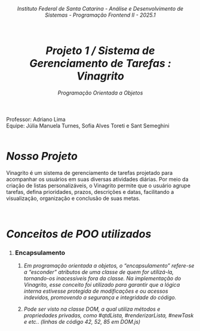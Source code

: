 *<p align="center"> Instituto Federal de Santa Catarina - Análise e Desenvolvimento de Sistemas - Programação Frontend II - 2025.1 </p>*
<br>

*<h1 align="center"> Projeto 1 / Sistema de Gerenciamento de Tarefas : Vinagrito </h1>*
*<p align="center"> Programação Orientada a Objetos </p>*
### 
<br>

Professor: Adriano Lima  
Equipe: Júlia Manuela Turnes, Sofia Alves Toreti e Sant Semeghini
<br> 
<br>

# *Nosso Projeto*
Vinagrito é um sistema de gerenciamento de tarefas projetado para acompanhar os usuários em suas diversas atividades diárias. Por meio da criação de listas personalizáveis, o Vinagrito permite que o usuário agrupe tarefas, defina prioridades, prazos, descrições e datas, facilitando a visualização, organização e conclusão de suas metas.

<br>

# *Conceitos de POO utilizados*

  1. ### Encapsulamento
     1. *Em programação orientada a objetos, o “encapsulamento” refere-se a “esconder” atributos de uma classe de quem for utilizá-la, tornando-os inacessíveis fora da classe. Na implementação do Vinagrito, esse conceito foi utilizado para garantir que a lógica interna estivesse protegida de modificações e ou acessos indevidos, promovendo a segurança e integridade do código.* <br>

     2. *Pode ser visto na classe DOM, a qual utiliza  métodos e propriedades privadas, como #qtdLista, #renderizarLista, #newTask e etc.. (linhas de código 42, 52, 85 em DOM.js)*
<br>
